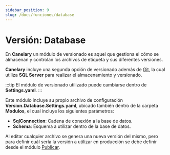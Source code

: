 ```yaml
---
sidebar_position: 9
slug: /docs/funciones/database
---
```


# Versión: Database

En **Canelary** un módulo de versionado es aquel que gestiona el cómo se almacenan y controlan los archivos de etiqueta y sus diferentes versiones.

**Canelary** incluye una segunda opción de versionado además de [Git](./git.md), la cual utiliza **SQL Server** para realizar el almacenamiento y versionado.

:::tip
El módulo de versionado utilizado puede cambiarse dentro de **Settings.yaml**.
:::

Este módulo incluye su propio archivo de configuración **Version.Database.Settings.yaml**, ubicado también dentro de la carpeta **Modulos**, el cual incluye los siguientes parámetros:

- **SqlConnection**: Cadena de conexión a la base de datos.
- **Schema**: Esquema a utilizar dentro de la base de datos.

Al editar cualquier archivo se genera una nueva versión del mismo, pero para definir cuál sería la versión a utilizar en producción se debe definir desde el módulo [Publicar](./publish.md).
